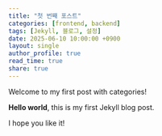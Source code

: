 ```yaml
---
title: "첫 번째 포스트"
categories: [frontend, backend]
tags: [Jekyll, 블로그, 설정]
date: 2025-06-10 10:00:00 +0900
layout: single
author_profile: true
read_time: true
share: true
---
```


Welcome to my first post with categories!

**Hello world**, this is my first Jekyll blog post.

I hope you like it!
